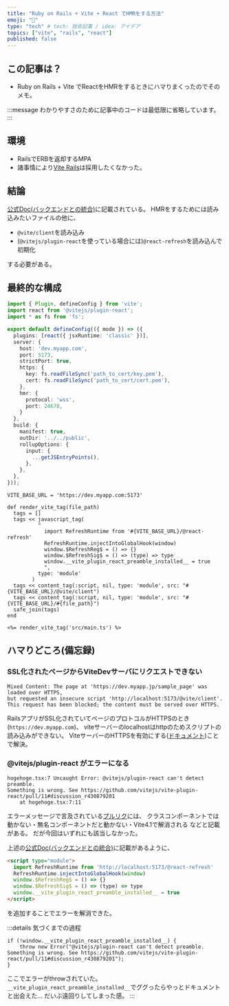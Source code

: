 ```yaml
---
title: "Ruby on Rails + Vite + React でHMRをする方法"
emoji: "💎"
type: "tech" # tech: 技術記事 / idea: アイデア
topics: ["vite", "rails", "react"]
published: false
---
```




## この記事は？
- Ruby on Rails + Vite でReactをHMRをするときにハマりまくったのでそのメモ。

:::message
わかりやすさのために記事中のコードは最低限に省略しています。
:::

## 環境
- RailsでERBを返却するMPA
- 諸事情により[Vite Rails](https://vite-ruby.netlify.app/guide/rails.html)は採用したくなかった。

## 結論
[公式Doc(バックエンドとの統合)](https://ja.vitejs.dev/guide/backend-integration.html)に記載されている。
HMRをするためには読み込みたいファイルの他に、
- `@vite/client`を読み込み
- (`@vitejs/plugin-react`を使っている場合には)`@react-refresh`を読み込んで初期化

する必要がある。

## 最終的な構成
```ts:vite.config.ts
import { Plugin, defineConfig } from 'vite';
import react from '@vitejs/plugin-react';
import * as fs from 'fs';

export default defineConfig(({ mode }) => ({
  plugins: [react({ jsxRuntime: 'classic' })],
  server: {
    host: 'dev.myapp.com',
    port: 5173,
    strictPort: true,
    https: {
      key: fs.readFileSync('path_to_cert/key.pem'),
      cert: fs.readFileSync('path_to_cert/cert.pem'),
    },
    hmr: {
      protocol: 'wss',
      port: 24678,
    }
  },
  build: {
    manifest: true,
    outDir: '../../public',
    rollupOptions: {
      input: {
        ...getJSEntryPoints(),
      },
    },
  },
}));
```


```rb:js_helper.rb(抜粋)
VITE_BASE_URL = 'https://dev.myapp.com:5173'

def render_vite_tag(file_path)
  tags = []
  tags << javascript_tag(
          "
            import RefreshRuntime from '#{VITE_BASE_URL}/@react-refresh'
            RefreshRuntime.injectIntoGlobalHook(window)
            window.$RefreshReg$ = () => {}
            window.$RefreshSig$ = () => (type) => type
            window.__vite_plugin_react_preamble_installed__ = true
            ",
          type: 'module'
        )
  tags << content_tag(:script, nil, type: 'module', src: "#{VITE_BASE_URL}/@vite/client")
  tags << content_tag(:script, nil, type: 'module', src: "#{VITE_BASE_URL}/#{file_path}")
  safe_join(tags)
end
```

```rb:sample.html.erb(抜粋)
<%= render_vite_tag('src/main.ts') %>
```


## ハマりどころ(備忘録)
### SSL化されたページからViteDevサーバにリクエストできない
```txt:ブラウザのコンソールのエラー
Mixed Content: The page at 'https://dev.myapp.jp/sample_page' was loaded over HTTPS, 
but requested an insecure script 'http://localhost:5173/@vite/client'. 
This request has been blocked; the content must be served over HTTPS.
```
RailsアプリがSSL化されていてページのプロトコルがHTTPSのとき(`https://dev.myapp.com`)、
viteサーバーのlocalhostはhttpのためスクリプトの読み込みができない。
ViteサーバーのHTTPSを有効にする([ドキュメント](https://ja.vitejs.dev/config/server-options.html#server-https))ことで解決。

### @vitejs/plugin-react がエラーになる
```txt:ブラウザのコンソールのエラー
hogehoge.tsx:7 Uncaught Error: @vitejs/plugin-react can't detect preamble. 
Something is wrong. See https://github.com/vitejs/vite-plugin-react/pull/11#discussion_r430879201
    at hogehoge.tsx:7:11
```
エラーメッセージで言及されている[プルリク](https://github.com/vitejs/vite-plugin-react/pull/11#discussion_r430879201)には、
クラスコンポーネントでは動かない・無名コンポーネントだと動かない・Vite4.1で解消される などと記載がある。
だが今回はいずれにも該当しなかった。


上述の[公式Doc(バックエンドとの統合)](https://ja.vitejs.dev/guide/backend-integration.html)に記載があるように、
```html
<script type="module">
  import RefreshRuntime from 'http://localhost:5173/@react-refresh'
  RefreshRuntime.injectIntoGlobalHook(window)
  window.$RefreshReg$ = () => {}
  window.$RefreshSig$ = () => (type) => type
  window.__vite_plugin_react_preamble_installed__ = true
</script>
```
を追加することでエラーを解消できた。

:::details 気づくまでの過程
```js:ビルドされたファイル(抜粋)
if (!window.__vite_plugin_react_preamble_installed__) {
    throw new Error("@vitejs/plugin-react can't detect preamble. Something is wrong. See https://github.com/vitejs/vite-plugin-react/pull/11#discussion_r430879201");
}
```
ここでエラーがthrowされていた。
`__vite_plugin_react_preamble_installed__`でググったらやっとドキュメントと出会えた...
だいぶ遠回りしてしまった感。
:::

